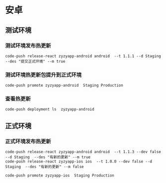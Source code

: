 # 安卓

## 测试环境

 ### 测试环境发布热更新
```
code-push release-react zyzyapp-android android  --t 1.1.1 --d Staging --des "提交正式环境" --m true
```
 ### 测试环境热更新包提升到正式环境
 ```
code-push promote zyzyapp-android  Staging Production
 ```
 ### 查看热更新
 ```
 code-push deployment ls  zyzyapp-android
 ```

 ## 正式环境
 
### 正式环境发布热更新
```
code-push release-react zyzyapp-android android  --t 1.1.3 --dev false --d Staging  --des "有新的更新" --m true
code-push release-react zyzyapp-ios ios  --t 1.0.0 --dev false --d Staging  --des "有新的更新" --m false

code-push promote zyzyapp-ios  Staging Production
